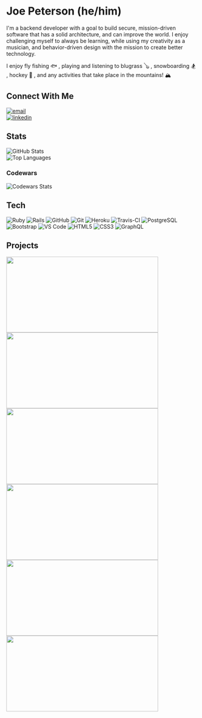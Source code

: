 # Joe Peterson (he/him)

I'm a backend developer with a goal to build secure, mission-driven software that has a solid architecture, and can improve the world. I enjoy challenging myself to always be learning, while using my creativity as a musician, and behavior-driven design with the mission to create better technology.

I enjoy fly fishing 🐟 , playing and listening to blugrass 🪕 , snowboarding 🏂 , hockey 🏒 , and any activities that take place in the mountains! 🏔 

## Connect With Me

<section align="left">
  <a href="mailto:joe.peterson@housecallpro.com"><img alt="email" src="https://img.shields.io/badge/-Email-f2c236.svg?style=for-the-badge&colorB=0078D4" /></a>
  <br>
  <a href="https://www.linkedin.com/in/joe-peterson-14718220b/"><img alt="linkedin"  src="https://img.shields.io/badge/-LinkedIn-black.svg?style=for-the-badge&logo=linkedin&colorB=1C5D99"/></a> 
</section>

## Stats

![GitHub Stats](https://github-readme-stats.vercel.app/api?username=JoePeterson51&count_private=true&show_icons=true&theme=tokyonight)
<br>
![Top Languages](https://github-readme-stats.vercel.app/api/top-langs/?username=JoePeterson51&layout=compact&theme=tokyonight)
### Codewars 
![Codewars Stats](https://arcane-beyond-95927.herokuapp.com/api/?username=golishk51&card&colormode=dark_mode)


## Tech
<section align="left">

  ![Ruby](https://img.shields.io/badge/-Ruby-CC342D?style=plastic&logo=ruby)
  ![Rails](https://img.shields.io/badge/-Rails-CC0000?style=plastic&logo=ruby-on-rails)
  ![GitHub](https://img.shields.io/badge/-GitHub-181717?style=plastic&logo=github)
  ![Git](https://img.shields.io/badge/-Git-black?style=plastic&logo=git)
  ![Heroku](https://img.shields.io/badge/-Heroku-430098?style=plastic&logo=heroku)
  ![Travis-CI](https://badgen.net/badge/icon/travis?icon=travis&label)
  ![PostgreSQL](https://img.shields.io/badge/-PostgreSQL-ffffff?style=plastic&logo=postgresql)
  ![Bootstrap](https://img.shields.io/badge/-Bootstrap-302244?style=plastic&logo=bootstrap)
  ![VS Code](https://img.shields.io/badge/-VS%20Code-007ACC?style=plastic&logo=visual-studio-code)
  ![HTML5](https://img.shields.io/badge/-HTML5-E34F26?style=plastic&logo=html5&logoColor=white)
  ![CSS3](https://img.shields.io/badge/-CSS3-1572B6?style=plastic&logo=css3)
  ![GraphQL](https://badgen.net/badge/icon/graphql?icon=graphql&label)

</section>

## Projects

<section>
  <div>
      <a href="https://github.com/JoePeterson51/sweater_weather">
        <img src="https://github-readme-stats.vercel.app/api/pin/?username=JoePeterson51&repo=sweater_weather&theme=tokyonight" align="center" height="200" width="400" /> 
      </a>
      <a href="https://github.com/JoePeterson51/hivemind-backend">
        <img src="https://github-readme-stats.vercel.app/api/pin/?username=JoePeterson51&repo=hivemind-backend&theme=tokyonight" align="center" height="200" width="400" />
      <a href="https://github.com/JoePeterson51/black_thursday">
        <img src="https://github-readme-stats.vercel.app/api/pin/?username=JoePeterson51&repo=black_thursday&theme=tokyonight" align="center" height="200" width="400" />
      </a>
      <a href="https://github.com/JoePeterson51/find_my_city_fe">
        <img src="https://github-readme-stats.vercel.app/api/pin/?username=JoePeterson51&repo=find_my_city_fe&theme=tokyonight" align="center" height="200" width="400" />
      </a>
      <a href="https://github.com/JoePeterson51/rails-engine">
        <img src="https://github-readme-stats.vercel.app/api/pin/?username=JoePeterson51&repo=rails-engine&theme=tokyonight" align="center" height="200" width="400" />
      </a>
      <a href="https://github.com/JoePeterson51/find_my_city_be">
        <img src="https://github-readme-stats.vercel.app/api/pin/?username=JoePeterson51&repo=find_my_city_be&theme=tokyonight" align="center" height="200" width="400" />
      </a>
  </div>
</section>
